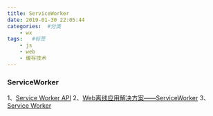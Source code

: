 ```yaml
---
title: ServiceWorker
date: 2019-01-30 22:05:44
categories:  #分类
    - wx
tags:   #标签
    - js
    - web
    - 缓存技术
---
```


### ServiceWorker
1、[Service Worker API](https://developer.mozilla.org/zh-CN/docs/Web/API/Service_Worker_API)
2、[Web离线应用解决方案——ServiceWorker](https://www.cnblogs.com/dojo-lzz/p/8047336.html)
3、[Service Worker](https://www.jianshu.com/p/62338c038c42)

